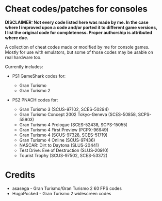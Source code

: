 # Cheat codes/patches for consoles

**DISCLAIMER: Not every code listed here was made by me. In the case where I improved upon a code and/or ported it to different game versions,**
**I list the original code for completeness. Proper authorship is attributed where due.**

A collection of cheat codes made or modified by me for console games. Mostly for use with emulators, but some of those codes may be usable on real hardware too.

Currently includes:
* PS1 GameShark codes for:
  * Gran Turismo
  * Gran Turismo 2

* PS2 PNACH codes for:
  * Gran Turismo 3 (SCUS-97102, SCES-50294)
  * Gran Turismo Concept 2002 Tokyo-Geneva (SCES-50858, SCPS-55903)
  * Gran Turismo 4 Prologue (SCES-52438, SCPS-15055)
  * Gran Turismo 4 First Preview (PCPX-96649)
  * Gran Turismo 4 (SCUS-97328, SCES-51719)
  * Gran Turismo 4 Online (SCUS-97436)
  * NASCAR: Dirt to Daytona (SLUS-20441)
  * Test Drive: Eve of Destruction (SLUS-20910)
  * Tourist Trophy (SCUS-97502, SCES-53372)


# Credits
* asasega - Gran Turismo/Gran Turismo 2 60 FPS codes
* HugoPocked - Gran Turismo 2 widescreen codes